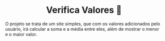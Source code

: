 <div align="center">

# Verifica Valores 🔢

</div>

O projeto se trata de um site simples, que com os valores adicionados pelo usuário, irá calcular a soma e a média entre eles, além de mostrar o menor e o maior valor.
